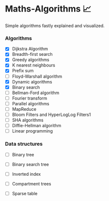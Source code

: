 # Maths-Algorithms 📈
Simple algorithms fastly explained and visualized.
<br>
### Algorithms
- [x] Dijkstra Algorithm
- [x] Breadth-first search
- [x] Greedy algorithms
- [x] K nearest neighbours
- [x] Prefix sum
- [ ] Floyd-Warshall algorithm
- [x] Dynamic algorithms
- [x] Binary search
- [ ] Bellman-Ford algorithm
- [ ] Fourier transform
- [ ] Parallel algorithms
- [ ] MapReduce
- [ ] Bloom Filters and HyperLogLog Filters1
- [ ] SHA algorithms
- [ ] Diffie-Hellman algorithm
- [ ] Linear programming

### Data structures
- [ ] Binary tree
- [ ] Binary search tree
- [ ] Inverted index
- [ ] Compartment trees
- [ ] Sparse table


